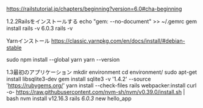 https://railstutorial.jp/chapters/beginning?version=6.0#cha-beginning

1.2.2Railsをインストールする
echo "gem: --no-document" >> ~/.gemrc
gem install rails -v 6.0.3
rails -v


Yarnインストール
https://classic.yarnpkg.com/en/docs/install/#debian-stable

sudo npm install --global yarn
yarn --version


1.3最初のアプリケーション
mkdir environment
cd environment/
sudo apt-get install libsqlite3-dev
gem install sqlite3 -v '1.4.2' --source 'https://rubygems.org/'
yarn install --check-files
rails webpacker:install
curl -o- https://raw.githubusercontent.com/nvm-sh/nvm/v0.39.0/install.sh | bash
nvm install v12.16.3
rails _6.0.3_ new hello_app

